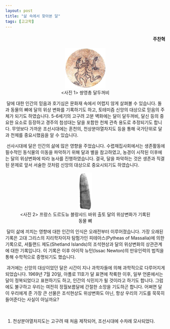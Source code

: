 ```yaml
---
layout: post
title: "삶 속에서 찾아본 달"
tags: [고고학]
---
```


<h4><div style="text-align:right"><b>주찬혁</b></div></h4>

<center><figure><img src="https://github.com/mimirep/mimirep.github.io/blob/master/images/202202/202202Ju1.png?raw=true" width="30%" height="30%"><figcaption><사진 1> 쌍영총 달두꺼비</figcaption></figure></center>

&nbsp;달에 대한 인간의 믿음과 호기심은 문화재 속에서 어렵지 않게 살펴볼 수 있습니다. 돌과 동물의 뼈에 달의 위상 변화를 기록하기도 하고, 토테미즘 신앙의 대상으로 믿음의 주체가 되기도 하였습니다. 5-6세기의 고구려 고분 벽화에는 달이 달두꺼비, 달신 등의 중요한 요소로 등장하고 경주의 첨성대는 달을 포함한 천체 관측 용도로 추정되기도 합니다. 무엇보다 가까운 조선시대에는 혼천의, 천상분야열차지도 등을 통해 국가단위로 달과 천체를 중요시했음을 알 수 있습니다.

&nbsp;선사시대에 달은 인간의 삶에 많은 영향을 주었습니다. 수렵채집사회에서는 생존활동에 필수적인 동식물의 이동을 파악하기 위해 달과 별을 참고하였고, 농경이 시작된 이후에는 달의 위상변화에 따라 농사를 진행하였습니다. 결국, 달을 파악하는 것은 생존과 직결된 문제로 앞서 서술한 것처럼 신앙의 대상으로 중요시되기도 하였습니다.

<center><figure><img src="https://github.com/mimirep/mimirep.github.io/blob/master/images/202202/202202Ju2.png?raw=true" width="10%" height="10%"><figcaption><사진 2> 프랑스 도르도뉴 블랑샤드 바위 출토 달의 위상변화가 기록된 동물 뼈</figcaption></figure></center>

&nbsp;달이 삶에 끼치는 영향에 대한 인간의 인식은 오래전부터 이루어졌습니다. 가장 오래된 기록은 고대 그리스의 지리학자이자 탐험가인 피테아스(Pytheas of Massalia)에 의한 기록으로, 셔틀랜드 제도(Shetland Islands)의 조석현상과 달의 위상변화의 상관관계에 대한 기록입니다. 이 기록은 이후 아이작 뉴턴(Issac Newton)의 만유인력의 법칙을 통해 수학적으로 증명되기도 했습니다.

&nbsp;과거에는 신앙의 대상이었던 달은 시간이 지나 과학자들에 의해 과학적으로 다루어지게 되었습니다. 1969년 7월 20일, 아폴로 11호가 달 표면에 착륙한 이후, 일부 언론에서는 달이 정복되었다고 표현하기도 하고, 인간의 식민지가 될 것이라고 하기도 합니다. 그럼에도 불구하고 우리는 여전히 정월보름달에 간절한 소망을 기도하곤 합니다. 어쩌면 달이 우리에게 준 가장 큰 선물은 조석현상도 위상변화도 아닌, 항상 우리의 기도를 묵묵히 들어준다는 사실이 아닐까요?
<br>
<br>
<br>
1) 천상분야열차지도는 고구려 때 처음 제작되어, 조선시대에 수차례 모사되었다.
